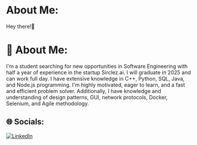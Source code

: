 # About Me:
Hey there!👋<br>
# 💫 About Me:
I'm a student searching for new opportunities in Software Engineering with half a year of experience in the
startup Sirclez.ai. I will graduate in 2025 and can work full day. I have extensive knowledge in C++, Python, SQL,
Java, and Node.js programming. I'm highly motivated, eager to learn, and a fast and efficient problem solver.
Additionally, I have knowledge and understanding of design patterns, GUI, network protocols, Docker, Selenium,
and Agile methodology.


## 🌐 Socials:
[![LinkedIn](https://img.shields.io/badge/LinkedIn-%230077B5.svg?logo=linkedin&logoColor=white)](https://linkedin.com/in/https://www.linkedin.com/in/evgeni-bursov-software-engineering/) 
